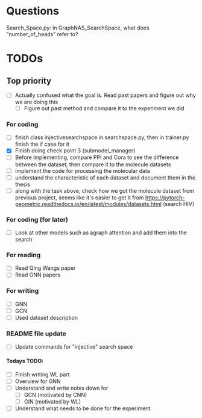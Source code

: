 # Questions
Search_Space.py: in GraphNAS_SearchSpace, what does "number_of_heads" refer to?

# TODOs
## Top priority
- [ ] Actually confused what the goal is. Read past papers and figure out why we are doing this
    - [ ] Figure out past method and compare it to the experiment we did
### For coding
- [ ] finish class injectivesearchspace in searchspace.py, then in trainer.py finish the if case for it
- [x] Finish doing check point 3 (submodel_manager)
- [ ] Before implementing, compare PPI and Cora to see the difference between the dataset, then compare it to the molecule datasets
- [ ] implement the code for processing the molecular data
- [ ] understand the characteristic of each dataset and document them in the thesis
- [ ] along with the task above, check how we got the molecule dataset from previous project, seems like it's easier to get it from https://pytorch-geometric.readthedocs.io/en/latest/modules/datasets.html (search HIV)

### For coding (for later)
- [ ] Look at other models such as agraph attention and add them into the search

### For reading
- [ ] Read Qing Wangs paper
- [ ] Read GNN papers

### For writing
- [ ] GNN
- [ ] GCN
- [ ] Used dataset description 

### README file update
- [ ] Update commands for "injective" search space


#### Todays TODO:

- [ ] Finish writing WL part
- [ ] Overview for GNN
- [ ] Understand and write notes down for
  - [ ] GCN (motivated by CNN)
  - [ ] GIN (motivated by WL)
- [ ] Understand what needs to be done for the experiment
